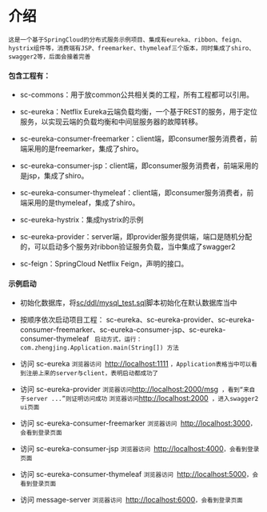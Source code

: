 # 介绍 #

`这是一个基于SpringCloud的分布式服务示例项目、集成有eureka、ribbon、feign、hystrix组件等，消费端有JSP、freemarker、thymeleaf三个版本，同时集成了shiro、swagger2等，后面会接着完善`

#### 包含工程有：
* sc-commons：用于放common公共相关类的工程，所有工程都可以引用。
* sc-eureka：Netflix Eureka云端负载均衡，一个基于REST的服务，用于定位服务，以实现云端的负载均衡和中间层服务器的故障转移。
* sc-eureka-consumer-freemarker：client端，即consumer服务消费者，前端采用的是freemarker，集成了shiro。
* sc-eureka-consumer-jsp：client端，即consumer服务消费者，前端采用的是jsp，集成了shiro。

* sc-eureka-consumer-thymeleaf：client端，即consumer服务消费者，前端采用的是thymeleaf，集成了shiro。

* sc-eureka-hystrix：集成hystrix的示例
* sc-eureka-provider：server端，即provider服务提供端，端口是随机分配的，可以启动多个服务对ribbon验证服务负载，当中集成了swagger2
* sc-feign：SpringCloud Netflix Feign，声明的接口。

#### 示例启动
* 初始化数据库，将[sc/ddl/mysql_test.sql](ddl/mysql_test.sql)脚本初始化在默认数据库当中

* 按顺序依次启动项目工程： sc-eureka、sc-eureka-provider、sc-eureka-consumer-freemarker、sc-eureka-consumer-jsp、sc-eureka-consumer-thymeleaf
` 启动方式，运行： com.zhengjing.Application.main(String[]) 方法`

* 访问 sc-eureka
`浏览器访问 `[http://localhost:1111](http://localhost:1111) `，Application表格当中可以看到注册上来的server与client，表明启动都成功了`

* 访问 sc-eureka-provider
` 浏览器访问 `[http://localhost:2000/msg](http://localhost:2000/msg)` ，看到“来自于server ...”则证明访问成功`
` 浏览器访问 `[http://localhost:2000](http://localhost:2000)` ，进入swagger2 ui页面`

* 访问 sc-eureka-consumer-freemarker
`浏览器访问 `[http://localhost:3000](http://localhost:3000)`，会看到登录页面`

* 访问 sc-eureka-consumer-jsp
`浏览器访问 `[http://localhost:4000](http://localhost:4000)`，会看到登录页面`

* 访问 sc-eureka-consumer-thymeleaf
`浏览器访问 `[http://localhost:5000](http://localhost:5000)`，会看到登录页面`

* 访问 message-server
`浏览器访问 `[http://localhost:6000](http://localhost:6000)`，会看到登录页面`
